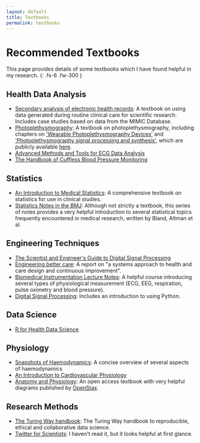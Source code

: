 ```yaml
---
layout: default
title: Textbooks
permalink: textbooks
---
```


# Recommended Textbooks

This page provides details of some textbooks which I have found helpful in my research.
{: .fs-6 .fw-300 }

## Health Data Analysis

* [Secondary analysis of electronic health records](https://doi.org/10.1007/978-3-319-43742-2): A textbook on using data generated during routine clinical care for scientific research. Includes case studies based on data from the MIMIC Database.
* [Photoplethysmography](https://www.elsevier.com/books/photoplethysmography/kyriacou/978-0-12-823374-0): A textbook on photoplethysmography, including chapters on ['Wearable Photoplethysmography Devices'](https://peterhcharlton.github.io/publication/wearable_ppg_chapter/) and ['Photoplethysmography signal processing and synthesis'](https://peterhcharlton.github.io/publication/ppg_sig_proc_chapter/), which are publicly available [here](https://peterhcharlton.github.io/post/ppg_book/).
* [Advanced Methods and Tools for ECG Data Analysis](http://www.robots.ox.ac.uk/~gari/ecgbook.html)
* [The Handbook of Cuffless Blood Pressure Monitoring](https://doi.org/10.1007/978-3-030-24701-0)

## Statistics

* [An Introduction to Medical Statistics](https://www-users.york.ac.uk/~mb55/intro/introcon.htm): A comprehensive textbook on statistics for use in clinical studies.
* [Statistics Notes in the BMJ](https://www-users.york.ac.uk/~mb55/pubs/pbstnote.htm): Although not strictly a textbook, this series of notes provides a very helpful introduction to several statistical topics frequently encountered in medical research, written by Bland, Altman et al.

## Engineering Techniques

* [The Scientist and Engineer's Guide to Digital Signal Processing](http://www.dspguide.com/)
* [Engineering better care](https://www.raeng.org.uk/publications/reports/engineering-better-care): A report on "a systems approach to health and care design and continuous improvement".
* [Biomedical Instrumentation Lecture Notes](https://www.robots.ox.ac.uk/~neil/teaching/lectures/med_elec/): A helpful course introducing several types of physiological measurement (ECG, EEG, respiration, pulse oximetry and blood pressure).
* [Digital Signal Processing](https://berndporr.github.io/digital_signal_processing/): Includes an introduction to using Python.

## Data Science

* [R for Health Data Science](https://argoshare.is.ed.ac.uk/healthyr_book/)

## Physiology

* [Snapshots of Haemodynamics](https://doi.org/10.1007/978-1-4419-6363-5): A concise overview of several aspects of haemodynamics
* [An Introduction to Cardiovascular Physiology](https://www.sciencedirect.com/science/book/9780750610285)
* [Anatomy and Physiology](https://openstax.org/details/books/anatomy-and-physiology): An open access textbook with very helpful diagrams published by [OpenStax](https://openstax.org/).

## Research Methods

* [The Turing Way handbook](https://the-turing-way.netlify.app/welcome.html): The Turing Way handbook to reproducible, ethical and collaborative data science.
* [Twitter for Scientists](https://t4scientists.com/): I haven't read it, but it looks helpful at first glance.
